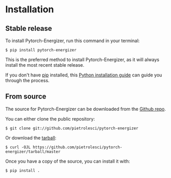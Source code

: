 # Installation

## Stable release

To install Pytorch-Energizer, run this command in your
terminal:

``` console
$ pip install pytorch-energizer
```

This is the preferred method to install Pytorch-Energizer, as it will always install the most recent stable release.

If you don't have [pip][] installed, this [Python installation guide][]
can guide you through the process.

## From source

The source for Pytorch-Energizer can be downloaded from
the [Github repo][].

You can either clone the public repository:

``` console
$ git clone git://github.com/pietrolesci/pytorch-energizer
```

Or download the [tarball][]:

``` console
$ curl -OJL https://github.com/pietrolesci/pytorch-energizer/tarball/master
```

Once you have a copy of the source, you can install it with:

``` console
$ pip install .
```

  [pip]: https://pip.pypa.io
  [Python installation guide]: http://docs.python-guide.org/en/latest/starting/installation/
  [Github repo]: https://github.com/%7B%7B%20cookiecutter.github_username%20%7D%7D/%7B%7B%20cookiecutter.project_slug%20%7D%7D
  [tarball]: https://github.com/%7B%7B%20cookiecutter.github_username%20%7D%7D/%7B%7B%20cookiecutter.project_slug%20%7D%7D/tarball/master
